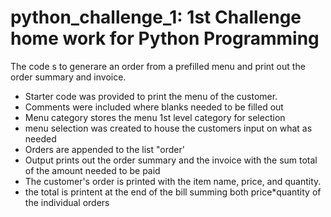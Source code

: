 # python_challenge_1: 1st Challenge home work for Python Programming
The code s to generare an order from a prefilled menu and print out the order summary and invoice.
- Starter code was provided  to print the menu of the customer. 
- Comments were included where blanks needed to be filled out
- Menu category stores the menu 1st level category for selection
- menu selection was created to house the customers input on what as needed
-  Orders are appended to the list "order'
- Output prints out the order summary and the invoice with the sum total of the amount needed to be paid
- The customer's order is printed with the item name, price, and quantity.
- the total is printent at the end of the bill summing both price*quantity of the individual orders


